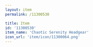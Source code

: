 ```yaml
---
layout: item
permalink: /11300530

title: Item
id: '11300530'
item_name: 'Chaotic Serenity Headgear'
icon_url: 'item/icon/11300064.png'
---
```

